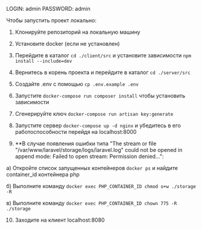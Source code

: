 LOGIN: admin
PASSWORD: admin


Чтобы запустить проект локально:

1. Клонируйте репозиторий на локальную машину

2. Установите docker (если не установлен)

3. Перейдите в каталог `cd ./client/src` и установите зависимости `npm install --include=dev`

4. Вернитесь в корень проекта и перейдите в каталог `cd ./server/src`

5. Создайте .env с помощью `cp .env.example .env`

6. Запустите `docker-compose run composer install` чтобы установить зависимости

7. Сгенерируйте ключ `docker-compose run artisan key:generate`

8. Запуcтите сервер `docker-compose up -d nginx` и убедитесь в его работоспособности перейдя на localhost:8000

9. **В случае появления ошибки типа "The stream or file "/var/www/laravel/storage/logs/laravel.log" could not be opened in append mode: Failed to open stream: Permission denied...":

  а) Откройте список запущенных контейнеров `docker ps` и найдите container_id контейнера php
  
  б) Выполните команду `docker exec PHP_CONTAINER_ID chmod o+w ./storage -R`
  
  в) Выполните команду `docker exec PHP_CONTAINER_ID chown 775 -R ./storage`

  10. Заходите на клиент localhost:8080


